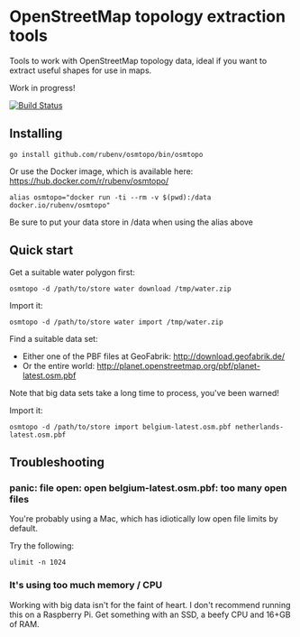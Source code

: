 # OpenStreetMap topology extraction tools

Tools to work with OpenStreetMap topology data, ideal if you want to extract
useful shapes for use in maps.

Work in progress!

[![Build Status](https://travis-ci.org/rubenv/osmtopo.svg?branch=master)](https://travis-ci.org/rubenv/osmtopo)

## Installing

```
go install github.com/rubenv/osmtopo/bin/osmtopo
```

Or use the Docker image, which is available here: https://hub.docker.com/r/rubenv/osmtopo/

```
alias osmtopo="docker run -ti --rm -v $(pwd):/data docker.io/rubenv/osmtopo"
```

Be sure to put your data store in /data when using the alias above

## Quick start

Get a suitable water polygon first:

```
osmtopo -d /path/to/store water download /tmp/water.zip
```

Import it:

```
osmtopo -d /path/to/store water import /tmp/water.zip
```

Find a suitable data set:

* Either one of the PBF files at GeoFabrik: http://download.geofabrik.de/
* Or the entire world: http://planet.openstreetmap.org/pbf/planet-latest.osm.pbf

Note that big data sets take a long time to process, you've been warned!

Import it:

```
osmtopo -d /path/to/store import belgium-latest.osm.pbf netherlands-latest.osm.pbf
```

## Troubleshooting

### panic: file open: open belgium-latest.osm.pbf: too many open files

You're probably using a Mac, which has idiotically low open file limits by default.

Try the following:

```
ulimit -n 1024
```

### It's using too much memory / CPU

Working with big data isn't for the faint of heart. I don't recommend running
this on a Raspberry Pi. Get something with an SSD, a beefy CPU and 16+GB of
RAM.
